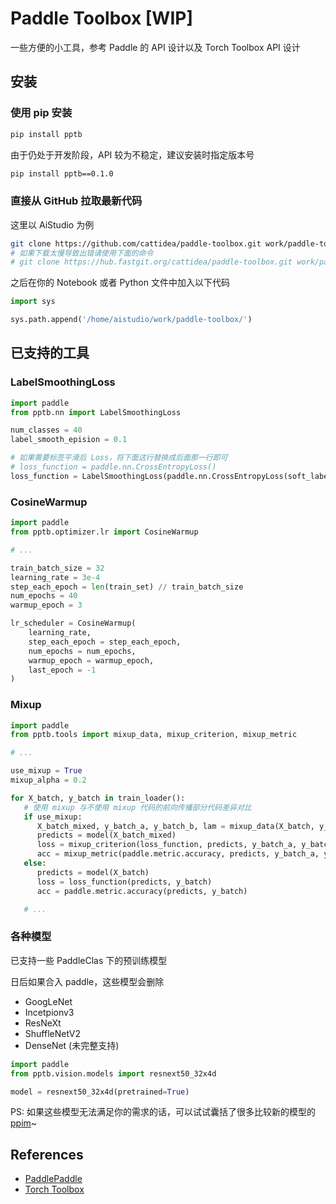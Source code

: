 # Paddle Toolbox [WIP]

一些方便的小工具，参考 Paddle 的 API 设计以及 Torch Toolbox API 设计

## 安装

### 使用 pip 安装

```bash
pip install pptb
```

由于仍处于开发阶段，API 较为不稳定，建议安装时指定版本号

```bash
pip install pptb==0.1.0
```

### 直接从 GitHub 拉取最新代码

这里以 AiStudio 为例

```bash
git clone https://github.com/cattidea/paddle-toolbox.git work/paddle-toolbox/
# 如果下载太慢导致出错请使用下面的命令
# git clone https://hub.fastgit.org/cattidea/paddle-toolbox.git work/paddle-toolbox/
```

之后在你的 Notebook 或者 Python 文件中加入以下代码

```python
import sys

sys.path.append('/home/aistudio/work/paddle-toolbox/')
```

## 已支持的工具

### LabelSmoothingLoss

```python
import paddle
from pptb.nn import LabelSmoothingLoss

num_classes = 40
label_smooth_epision = 0.1

# 如果需要标签平滑后 Loss，将下面这行替换成后面那一行即可
# loss_function = paddle.nn.CrossEntropyLoss()
loss_function = LabelSmoothingLoss(paddle.nn.CrossEntropyLoss(soft_label=True), num_classes, label_smooth_epision)
```

### CosineWarmup

```python
import paddle
from pptb.optimizer.lr import CosineWarmup

# ...

train_batch_size = 32
learning_rate = 3e-4
step_each_epoch = len(train_set) // train_batch_size
num_epochs = 40
warmup_epoch = 3

lr_scheduler = CosineWarmup(
    learning_rate,
    step_each_epoch = step_each_epoch,
    num_epochs = num_epochs,
    warmup_epoch = warmup_epoch,
    last_epoch = -1
)

```

### Mixup

```python
import paddle
from pptb.tools import mixup_data, mixup_criterion, mixup_metric

# ...

use_mixup = True
mixup_alpha = 0.2

for X_batch, y_batch in train_loader():
   # 使用 mixup 与不使用 mixup 代码的前向传播部分代码差异对比
   if use_mixup:
      X_batch_mixed, y_batch_a, y_batch_b, lam = mixup_data(X_batch, y_batch, mixup_alpha)
      predicts = model(X_batch_mixed)
      loss = mixup_criterion(loss_function, predicts, y_batch_a, y_batch_b, lam)
      acc = mixup_metric(paddle.metric.accuracy, predicts, y_batch_a, y_batch_b, lam)
   else:
      predicts = model(X_batch)
      loss = loss_function(predicts, y_batch)
      acc = paddle.metric.accuracy(predicts, y_batch)

   # ...
```

### 各种模型

已支持一些 PaddleClas 下的预训练模型

日后如果合入 paddle，这些模型会删除

-  GoogLeNet
-  Incetpionv3
-  ResNeXt
-  ShuffleNetV2
-  DenseNet (未完整支持)

```python
import paddle
from pptb.vision.models import resnext50_32x4d

model = resnext50_32x4d(pretrained=True)
```

PS: 如果这些模型无法满足你的需求的话，可以试试囊括了很多比较新的模型的 [ppim](https://github.com/AgentMaker/Paddle-Image-Models)~

## References

-  [PaddlePaddle](https://github.com/PaddlePaddle/Paddle)
-  [Torch Toolbox](https://github.com/PistonY/torch-toolbox)
